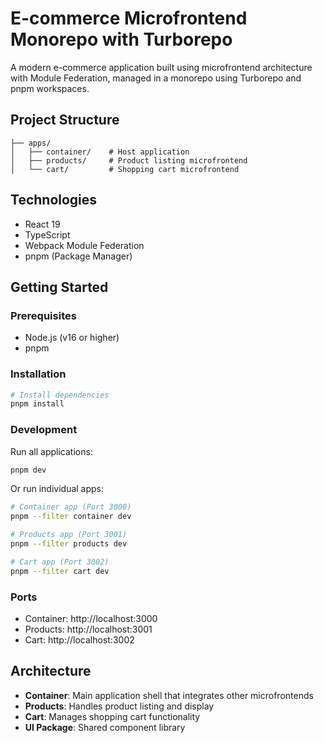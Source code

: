 # E-commerce Microfrontend Monorepo with Turborepo

A modern e-commerce application built using microfrontend architecture with Module Federation, managed in a monorepo using Turborepo and pnpm workspaces.

## Project Structure

```
├── apps/
│   ├── container/    # Host application
│   ├── products/     # Product listing microfrontend
│   └── cart/         # Shopping cart microfrontend
```

## Technologies

- React 19
- TypeScript
- Webpack Module Federation
- pnpm (Package Manager)

## Getting Started

### Prerequisites

- Node.js (v16 or higher)
- pnpm

### Installation

```bash
# Install dependencies
pnpm install
```

### Development

Run all applications:

```bash
pnpm dev
```

Or run individual apps:

```bash
# Container app (Port 3000)
pnpm --filter container dev

# Products app (Port 3001)
pnpm --filter products dev

# Cart app (Port 3002)
pnpm --filter cart dev
```

### Ports

- Container: http://localhost:3000
- Products: http://localhost:3001
- Cart: http://localhost:3002

## Architecture

- **Container**: Main application shell that integrates other microfrontends
- **Products**: Handles product listing and display
- **Cart**: Manages shopping cart functionality
- **UI Package**: Shared component library
